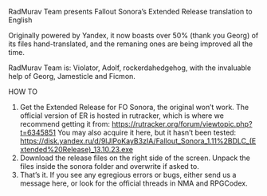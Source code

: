RadMurav Team presents Fallout Sonora’s Extended Release translation to English

Originally powered by Yandex, it now boasts over 50% (thank you Georg) of its files hand-translated, and the remaning ones are being improved  all the time.

RadMurav Team is: Violator, Adolf, rockerdahedgehog, with the invaluable help of Georg, Jamesticle and Ficmon.

HOW TO
1. Get the Extended Release for FO Sonora, the original won’t work. The official version of ER is hosted in rutracker, which is where we recommend getting it from: https://rutracker.org/forum/viewtopic.php?t=6345851
You may also acquire it here, but it hasn’t been tested: https://disk.yandex.ru/d/9lJlPoKayB3zIA/Fallout_Sonora_1.11%2BDLC_(Extended%20Release)_13.10.23.exe
2. Download the release files on the right side of the screen. Unpack the files inside the sonora folder and overwrite if asked to.
3. That’s it. If you see any egregious errors or bugs, either send us a message here, or look for the official threads in NMA and RPGCodex.
